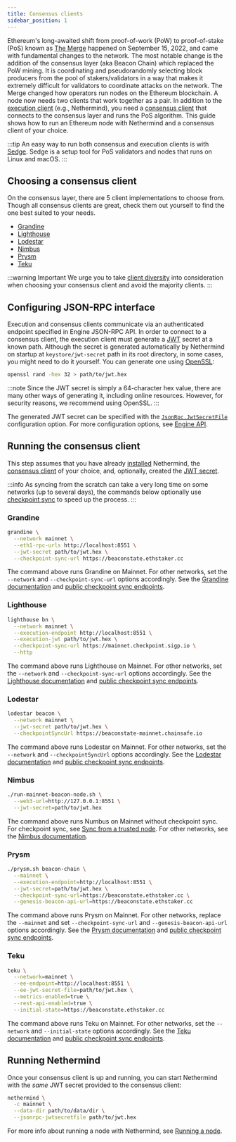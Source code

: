 ```yaml
---
title: Consensus clients
sidebar_position: 1
---
```


Ethereum's long-awaited shift from proof-of-work (PoW) to proof-of-stake (PoS) known as [The Merge](https://ethereum.org/en/roadmap/merge/) happened on September 15, 2022, and came with fundamental changes to the network. The most notable change is the addition of the consensus layer (aka Beacon Chain) which replaced the PoW mining. It is coordinating and pseudorandomly selecting block producers from the pool of stakers/validators in a way that makes it extremely difficult for validators to coordinate attacks on the network.
The Merge changed how operators run nodes on the Ethereum blockchain. A node now needs two clients that work together as a pair. In addition to the [execution client](https://ethereum.org/en/glossary/#execution-client) (e.g., Nethermind), you need a [consensus client](https://ethereum.org/en/glossary/#consensus-client) that connects to the consensus layer and runs the PoS algorithm. This guide shows how to run an Ethereum node with Nethermind and a consensus client of your choice.

:::tip
An easy way to run both consensus and execution clients is with [Sedge](https://docs.sedge.nethermind.io). Sedge is a setup tool for PoS validators and nodes that runs on Linux and macOS.
:::

## Choosing a consensus client

On the consensus layer, there are 5 client implementations to choose from. Though all consensus clients are great, check them out yourself to find the one best suited to your needs.

- [Grandine][grandine]
- [Lighthouse][lighthouse]
- [Lodestar][lodestar]
- [Nimbus][nimbus]
- [Prysm][prysm]
- [Teku][teku]

:::warning Important
We urge you to take [client diversity](https://ethereum.org/en/developers/docs/nodes-and-clients/client-diversity) into consideration when choosing your consensus client and avoid the majority clients.
:::

## Configuring JSON-RPC interface

Execution and consensus clients communicate via an authenticated endpoint specified in Engine JSON-RPC API. In order to connect to a consensus client, the execution client must generate a [JWT](https://jwt.io) secret at a known path. Although the secret is generated automatically by Nethermind on startup at `keystore/jwt-secret` path in its root directory, in some cases, you might need to do it yourself. You can generate one using [OpenSSL](https://www.openssl.org):

```bash
openssl rand -hex 32 > path/to/jwt.hex
```
:::note
Since the JWT secret is simply a 64-character hex value, there are many other ways of generating it, including online resources. However, for security reasons, we recommend using OpenSSL.
:::

The generated JWT secret can be specified with the [`JsonRpc.JwtSecretFile`](../../fundamentals/configuration.md#jsonrpc-jwtsecretfile) configuration option. For more configuration options, see [Engine API](../../interacting/json-rpc-server.md#engine-api).

## Running the consensus client

This step assumes that you have already [installed](../../get-started/installing-nethermind.md) Nethermind, the [consensus client](#choosing-a-consensus-client) of your choice, and, optionally, created the [JWT secret](#configuring-json-rpc-interface).

:::info
As syncing from the scratch can take a very long time on some networks (up to several days), the commands below optionally use [checkpoint sync](https://ethereum.org/en/developers/docs/nodes-and-clients/#checkpoint-sync) to speed up the process.
:::

### Grandine

```bash
grandine \
  --network mainnet \
  --eth1-rpc-urls http://localhost:8551 \
  --jwt-secret path/to/jwt.hex \
  --checkpoint-sync-url https://beaconstate.ethstaker.cc
```

The command above runs Grandine on Mainnet. For other networks, set the `--network` and `--checkpoint-sync-url` options accordingly. See the [Grandine documentation][grandine] and [public checkpoint sync endpoints][checkpoint-sync-endpoints].

### Lighthouse

```bash
lighthouse bn \
  --network mainnet \
  --execution-endpoint http://localhost:8551 \
  --execution-jwt path/to/jwt.hex \
  --checkpoint-sync-url https://mainnet.checkpoint.sigp.io \
  --http
```

The command above runs Lighthouse on Mainnet. For other networks, set the `--network` and `--checkpoint-sync-url` options accordingly. See the [Lighthouse documentation][lighthouse] and [public checkpoint sync endpoints][checkpoint-sync-endpoints].

### Lodestar

```bash
lodestar beacon \
  --network mainnet \
  --jwt-secret path/to/jwt.hex \
  --checkpointSyncUrl https://beaconstate-mainnet.chainsafe.io
```

The command above runs Lodestar on Mainnet. For other networks, set the `--network` and `--checkpointSyncUrl` options accordingly. See the [Lodestar documentation][lodestar] and [public checkpoint sync endpoints][checkpoint-sync-endpoints].

### Nimbus

```bash
./run-mainnet-beacon-node.sh \
  --web3-url=http://127.0.0.1:8551 \
  --jwt-secret=path/to/jwt.hex
```

The command above runs Numbus on Mainnet without checkpoint sync. For checkpoint sync, see [Sync from a trusted node](https://nimbus.guide/trusted-node-sync.html). For other networks, see the [Nimbus documentation][nimbus].

### Prysm

```bash
./prysm.sh beacon-chain \
  --mainnet \
  --execution-endpoint=http://localhost:8551 \
  --jwt-secret=path/to/jwt.hex \
  --checkpoint-sync-url=https://beaconstate.ethstaker.cc \
  --genesis-beacon-api-url=https://beaconstate.ethstaker.cc
```

The command above runs Prysm on Mainnet. For other networks, replace the `--mainnet` and set `--checkpoint-sync-url` and `--genesis-beacon-api-url` options accordingly. See the [Prysm documentation][prysm] and [public checkpoint sync endpoints][checkpoint-sync-endpoints].

### Teku

```bash
teku \
  --network=mainnet \
  --ee-endpoint=http://localhost:8551 \
  --ee-jwt-secret-file=path/to/jwt.hex \
  --metrics-enabled=true \
  --rest-api-enabled=true \
  --initial-state=https://beaconstate.ethstaker.cc
```

The command above runs Teku on Mainnet. For other networks, set the `--network` and `--initial-state` options accordingly. See the [Teku documentation][teku] and [public checkpoint sync endpoints][checkpoint-sync-endpoints].

## Running Nethermind

Once your consensus client is up and running, you can start Nethermind with the _same_ JWT secret provided to the consensus client:

```bash
nethermind \
  -c mainnet \
  --data-dir path/to/data/dir \
  --jsonrpc-jwtsecretfile path/to/jwt.hex
```

For more info about running a node with Nethermind, see [Running a node](running-node.md).

[checkpoint-sync-endpoints]: https://eth-clients.github.io/checkpoint-sync-endpoints
[grandine]: https://docs.grandine.io
[lighthouse]: https://lighthouse-book.sigmaprime.io
[lodestar]: https://chainsafe.github.io/lodestar
[nimbus]: https://nimbus.guide
[prysm]: https://docs.prylabs.network
[teku]: https://docs.teku.consensys.net
